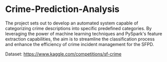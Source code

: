 # Crime-Prediction-Analysis

The project sets out to develop an automated system capable of categorizing crime 
descriptions into specific predefined categories. By leveraging the power of machine learning techniques 
and PySpark's feature extraction capabilities, the aim is to streamline the classification process and enhance 
the efficiency of crime incident management for the SFPD.

Dataset: https://www.kaggle.com/competitions/sf-crime
